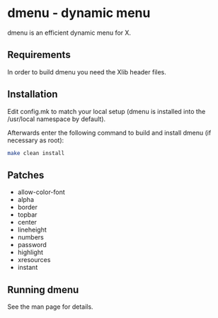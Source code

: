 # dmenu - dynamic menu

dmenu is an efficient dynamic menu for X.

## Requirements

In order to build dmenu you need the Xlib header files.

## Installation

Edit config.mk to match your local setup (dmenu is installed into
the /usr/local namespace by default).

Afterwards enter the following command to build and install dmenu
(if necessary as root):

```bash
make clean install
```

## Patches

- allow-color-font
- alpha
- border
- topbar
- center
- lineheight
- numbers
- password
- highlight
- xresources
- instant

## Running dmenu

See the man page for details.
